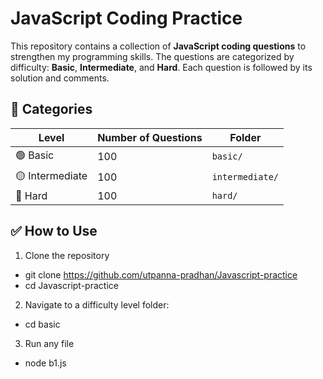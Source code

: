 # JavaScript Coding Practice

This repository contains a collection of **JavaScript coding questions** to strengthen my programming skills. The questions are categorized by difficulty: **Basic**, **Intermediate**, and **Hard**. Each question is followed by its solution and comments.


## 🧠 Categories

| Level         | Number of Questions | Folder         |
|---------------|---------------------|----------------|
| 🟢 Basic       | 100                 | `basic/`       |
| 🟡 Intermediate| 100                 | `intermediate/`|
| 🔴 Hard        | 100                 | `hard/`        |

## ✅ How to Use

1. Clone the repository
   
 - git clone https://github.com/utpanna-pradhan/Javascript-practice
 - cd Javascript-practice
   
2. Navigate to a difficulty level folder:
   
 - cd basic

3. Run any file
   
 - node b1.js
